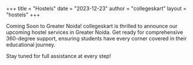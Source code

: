 +++
title = "Hostels"
date = "2023-12-23"
author = "collegeskart"
layout = "hostels"
+++

Coming Soon to Greater Noida! collegeskart is thrilled to announce our upcoming hostel services in Greater Noida. Get ready for comprehensive 360-degree support, ensuring students have every corner covered in their educational journey.

Stay tuned for full assistance at every step!
